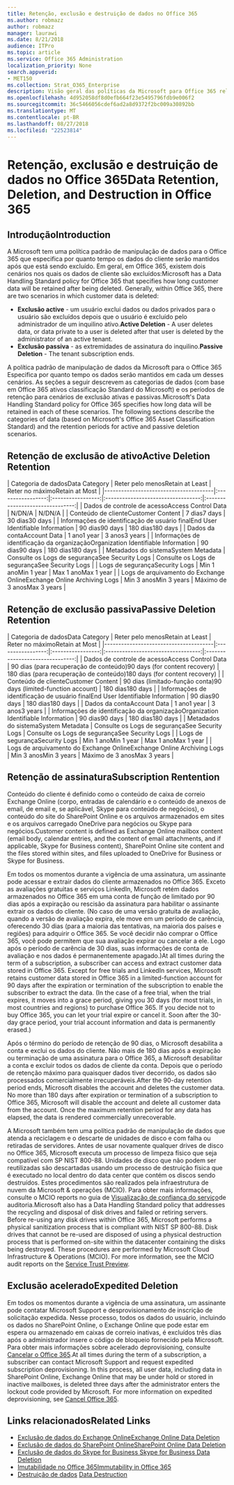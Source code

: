 ```yaml
---
title: Retenção, exclusão e destruição de dados no Office 365
ms.author: robmazz
author: robmazz
manager: laurawi
ms.date: 8/21/2018
audience: ITPro
ms.topic: article
ms.service: Office 365 Administration
localization_priority: None
search.appverid:
- MET150
ms.collection: Strat_O365_Enterprise
description: Visão geral das políticas da Microsoft para Office 365 relacionadas a retenção de dados, exclusão e destruição.
ms.openlocfilehash: 4d952058df8d0efb664f23e5495796fdb9e006f2
ms.sourcegitcommit: 36c5466056cdef6ad2a8d9372f2bc009a30892bb
ms.translationtype: MT
ms.contentlocale: pt-BR
ms.lasthandoff: 08/27/2018
ms.locfileid: "22523814"
---
```

# <a name="data-retention-deletion-and-destruction-in-office-365"></a><span data-ttu-id="c21b0-103">Retenção, exclusão e destruição de dados no Office 365</span><span class="sxs-lookup"><span data-stu-id="c21b0-103">Data Retention, Deletion, and Destruction in Office 365</span></span>

## <a name="introduction"></a><span data-ttu-id="c21b0-104">Introdução</span><span class="sxs-lookup"><span data-stu-id="c21b0-104">Introduction</span></span>
<span data-ttu-id="c21b0-p101">A Microsoft tem uma política padrão de manipulação de dados para o Office 365 que especifica por quanto tempo os dados do cliente serão mantidos após que está sendo excluído. Em geral, em Office 365, existem dois cenários nos quais os dados de cliente são excluídos:</span><span class="sxs-lookup"><span data-stu-id="c21b0-p101">Microsoft has a Data Handling Standard policy for Office 365 that specifies how long customer data will be retained after being deleted. Generally, within Office 365, there are two scenarios in which customer data is deleted:</span></span>
- <span data-ttu-id="c21b0-107">**Exclusão active** - um usuário exclui dados ou dados privados para o usuário são excluídos depois que o usuário é excluído pelo administrador de um inquilino ativo.</span><span class="sxs-lookup"><span data-stu-id="c21b0-107">**Active Deletion** - A user deletes data, or data private to a user is deleted after that user is deleted by the administrator of an active tenant.</span></span>
- <span data-ttu-id="c21b0-108">**Exclusão passiva** - as extremidades de assinatura do inquilino.</span><span class="sxs-lookup"><span data-stu-id="c21b0-108">**Passive Deletion** - The tenant subscription ends.</span></span>

<span data-ttu-id="c21b0-p102">A política padrão de manipulação de dados da Microsoft para o Office 365 Especifica por quanto tempo os dados serão mantidos em cada um desses cenários. As seções a seguir descrevem as categorias de dados (com base em Office 365 ativos classificação Standard do Microsoft) e os períodos de retenção para cenários de exclusão ativas e passivas.</span><span class="sxs-lookup"><span data-stu-id="c21b0-p102">Microsoft's Data Handling Standard policy for Office 365 specifies how long data will be retained in each of these scenarios. The following sections describe the categories of data (based on Microsoft's Office 365 Asset Classification Standard) and the retention periods for active and passive deletion scenarios.</span></span>

## <a name="active-deletion-retention"></a><span data-ttu-id="c21b0-111">Retenção de exclusão de ativo</span><span class="sxs-lookup"><span data-stu-id="c21b0-111">Active Deletion Retention</span></span>

| <span data-ttu-id="c21b0-112">Categoria de dados</span><span class="sxs-lookup"><span data-stu-id="c21b0-112">Data Category</span></span> | <span data-ttu-id="c21b0-113">Reter pelo menos</span><span class="sxs-lookup"><span data-stu-id="c21b0-113">Retain at Least</span></span> | <span data-ttu-id="c21b0-114">Reter no máximo</span><span class="sxs-lookup"><span data-stu-id="c21b0-114">Retain at Most</span></span> |
|---------------------------------------|:-----------------:|:-----------------:|:----------------------------------:|:-------------------------------:|
| <span data-ttu-id="c21b0-115">Dados de controle de acesso</span><span class="sxs-lookup"><span data-stu-id="c21b0-115">Access Control Data</span></span> | <span data-ttu-id="c21b0-116">N/D</span><span class="sxs-lookup"><span data-stu-id="c21b0-116">N/A</span></span> | <span data-ttu-id="c21b0-117">N/D</span><span class="sxs-lookup"><span data-stu-id="c21b0-117">N/A</span></span> |
| <span data-ttu-id="c21b0-118">Conteúdo de cliente</span><span class="sxs-lookup"><span data-stu-id="c21b0-118">Customer Content</span></span> | <span data-ttu-id="c21b0-119">7 dias</span><span class="sxs-lookup"><span data-stu-id="c21b0-119">7 days</span></span> | <span data-ttu-id="c21b0-120">30 dias</span><span class="sxs-lookup"><span data-stu-id="c21b0-120">30 days</span></span> |
| <span data-ttu-id="c21b0-121">Informações de identificação de usuário final</span><span class="sxs-lookup"><span data-stu-id="c21b0-121">End User Identifiable Information</span></span> | <span data-ttu-id="c21b0-122">90 dias</span><span class="sxs-lookup"><span data-stu-id="c21b0-122">90 days</span></span> | <span data-ttu-id="c21b0-123">180 dias</span><span class="sxs-lookup"><span data-stu-id="c21b0-123">180 days</span></span> |
| <span data-ttu-id="c21b0-124">Dados da conta</span><span class="sxs-lookup"><span data-stu-id="c21b0-124">Account Data</span></span> | <span data-ttu-id="c21b0-125">1 ano</span><span class="sxs-lookup"><span data-stu-id="c21b0-125">1 year</span></span> | <span data-ttu-id="c21b0-126">3 anos</span><span class="sxs-lookup"><span data-stu-id="c21b0-126">3 years</span></span> |
| <span data-ttu-id="c21b0-127">Informações de identificação da organização</span><span class="sxs-lookup"><span data-stu-id="c21b0-127">Organization Identifiable Information</span></span> | <span data-ttu-id="c21b0-128">90 dias</span><span class="sxs-lookup"><span data-stu-id="c21b0-128">90 days</span></span> | <span data-ttu-id="c21b0-129">180 dias</span><span class="sxs-lookup"><span data-stu-id="c21b0-129">180 days</span></span> |
| <span data-ttu-id="c21b0-130">Metadados do sistema</span><span class="sxs-lookup"><span data-stu-id="c21b0-130">System Metadata</span></span> | <span data-ttu-id="c21b0-131">Consulte os Logs de segurança</span><span class="sxs-lookup"><span data-stu-id="c21b0-131">See Security Logs</span></span> | <span data-ttu-id="c21b0-132">Consulte os Logs de segurança</span><span class="sxs-lookup"><span data-stu-id="c21b0-132">See Security Logs</span></span> |
| <span data-ttu-id="c21b0-133">Logs de segurança</span><span class="sxs-lookup"><span data-stu-id="c21b0-133">Security Logs</span></span> | <span data-ttu-id="c21b0-134">Min 1 ano</span><span class="sxs-lookup"><span data-stu-id="c21b0-134">Min 1 year</span></span> | <span data-ttu-id="c21b0-135">Max 1 ano</span><span class="sxs-lookup"><span data-stu-id="c21b0-135">Max 1 year</span></span> |
| <span data-ttu-id="c21b0-136">Logs de arquivamento do Exchange Online</span><span class="sxs-lookup"><span data-stu-id="c21b0-136">Exchange Online Archiving Logs</span></span> | <span data-ttu-id="c21b0-137">Min 3 anos</span><span class="sxs-lookup"><span data-stu-id="c21b0-137">Min 3 years</span></span> | <span data-ttu-id="c21b0-138">Máximo de 3 anos</span><span class="sxs-lookup"><span data-stu-id="c21b0-138">Max 3 years</span></span> |

## <a name="passive-deletion-retention"></a><span data-ttu-id="c21b0-139">Retenção de exclusão passiva</span><span class="sxs-lookup"><span data-stu-id="c21b0-139">Passive Deletion Retention</span></span>

| <span data-ttu-id="c21b0-140">Categoria de dados</span><span class="sxs-lookup"><span data-stu-id="c21b0-140">Data Category</span></span> | <span data-ttu-id="c21b0-141">Reter pelo menos</span><span class="sxs-lookup"><span data-stu-id="c21b0-141">Retain at Least</span></span> | <span data-ttu-id="c21b0-142">Reter no máximo</span><span class="sxs-lookup"><span data-stu-id="c21b0-142">Retain at Most</span></span> |
|---------------------------------------|:-----------------:|:-----------------:|:----------------------------------:|:-------------------------------:|
| <span data-ttu-id="c21b0-143">Dados de controle de acesso</span><span class="sxs-lookup"><span data-stu-id="c21b0-143">Access Control Data</span></span> | <span data-ttu-id="c21b0-144">90 dias (para recuperação de conteúdo)</span><span class="sxs-lookup"><span data-stu-id="c21b0-144">90 days (for content recovery)</span></span> | <span data-ttu-id="c21b0-145">180 dias (para recuperação de conteúdo)</span><span class="sxs-lookup"><span data-stu-id="c21b0-145">180 days (for content recovery)</span></span> |
| <span data-ttu-id="c21b0-146">Conteúdo de cliente</span><span class="sxs-lookup"><span data-stu-id="c21b0-146">Customer Content</span></span> | <span data-ttu-id="c21b0-147">90 dias (limitado-função conta)</span><span class="sxs-lookup"><span data-stu-id="c21b0-147">90 days (limited-function account)</span></span> | <span data-ttu-id="c21b0-148">180 dias</span><span class="sxs-lookup"><span data-stu-id="c21b0-148">180 days</span></span> |
| <span data-ttu-id="c21b0-149">Informações de identificação de usuário final</span><span class="sxs-lookup"><span data-stu-id="c21b0-149">End User Identifiable Information</span></span> | <span data-ttu-id="c21b0-150">90 dias</span><span class="sxs-lookup"><span data-stu-id="c21b0-150">90 days</span></span> | <span data-ttu-id="c21b0-151">180 dias</span><span class="sxs-lookup"><span data-stu-id="c21b0-151">180 days</span></span> |
| <span data-ttu-id="c21b0-152">Dados da conta</span><span class="sxs-lookup"><span data-stu-id="c21b0-152">Account Data</span></span> | <span data-ttu-id="c21b0-153">1 ano</span><span class="sxs-lookup"><span data-stu-id="c21b0-153">1 year</span></span> | <span data-ttu-id="c21b0-154">3 anos</span><span class="sxs-lookup"><span data-stu-id="c21b0-154">3 years</span></span> |
| <span data-ttu-id="c21b0-155">Informações de identificação da organização</span><span class="sxs-lookup"><span data-stu-id="c21b0-155">Organization Identifiable Information</span></span> | <span data-ttu-id="c21b0-156">90 dias</span><span class="sxs-lookup"><span data-stu-id="c21b0-156">90 days</span></span> | <span data-ttu-id="c21b0-157">180 dias</span><span class="sxs-lookup"><span data-stu-id="c21b0-157">180 days</span></span> |
| <span data-ttu-id="c21b0-158">Metadados do sistema</span><span class="sxs-lookup"><span data-stu-id="c21b0-158">System Metadata</span></span> | <span data-ttu-id="c21b0-159">Consulte os Logs de segurança</span><span class="sxs-lookup"><span data-stu-id="c21b0-159">See Security Logs</span></span> | <span data-ttu-id="c21b0-160">Consulte os Logs de segurança</span><span class="sxs-lookup"><span data-stu-id="c21b0-160">See Security Logs</span></span> |
| <span data-ttu-id="c21b0-161">Logs de segurança</span><span class="sxs-lookup"><span data-stu-id="c21b0-161">Security Logs</span></span> | <span data-ttu-id="c21b0-162">Min 1 ano</span><span class="sxs-lookup"><span data-stu-id="c21b0-162">Min 1 year</span></span> | <span data-ttu-id="c21b0-163">Max 1 ano</span><span class="sxs-lookup"><span data-stu-id="c21b0-163">Max 1 year</span></span> |
| <span data-ttu-id="c21b0-164">Logs de arquivamento do Exchange Online</span><span class="sxs-lookup"><span data-stu-id="c21b0-164">Exchange Online Archiving Logs</span></span> | <span data-ttu-id="c21b0-165">Min 3 anos</span><span class="sxs-lookup"><span data-stu-id="c21b0-165">Min 3 years</span></span> | <span data-ttu-id="c21b0-166">Máximo de 3 anos</span><span class="sxs-lookup"><span data-stu-id="c21b0-166">Max 3 years</span></span> |

## <a name="subscription-rentention"></a><span data-ttu-id="c21b0-167">Retenção de assinatura</span><span class="sxs-lookup"><span data-stu-id="c21b0-167">Subscription Rentention</span></span>

<span data-ttu-id="c21b0-168">Conteúdo do cliente é definido como o conteúdo de caixa de correio Exchange Online (corpo, entradas de calendário e o conteúdo de anexos de email, de email e, se aplicável, Skype para conteúdo de negócios), o conteúdo do site do SharePoint Online e os arquivos armazenados em sites e os arquivos carregado OneDrive para negócios ou Skype para negócios.</span><span class="sxs-lookup"><span data-stu-id="c21b0-168">Customer content is defined as Exchange Online mailbox content (email body, calendar entries, and the content of email attachments, and if applicable, Skype for Business content), SharePoint Online site content and the files stored within sites, and files uploaded to OneDrive for Business or Skype for Business.</span></span>

<span data-ttu-id="c21b0-p103">Em todos os momentos durante a vigência de uma assinatura, um assinante pode acessar e extrair dados do cliente armazenados no Office 365. Exceto as avaliações gratuitas e serviços LinkedIn, Microsoft retém dados armazenados no Office 365 em uma conta de função de limitado por 90 dias após a expiração ou rescisão da assinatura para habilitar o assinante extrair os dados do cliente. (No caso de uma versão gratuita de avaliação, quando a versão de avaliação expira, ele move em um período de carência, oferecendo 30 dias (para a maioria das tentativas, na maioria dos países e regiões) para adquirir o Office 365. Se você decidir não comprar o Office 365, você pode permitem que sua avaliação expirar ou cancelar a ele. Logo após o período de carência de 30 dias, suas informações de conta de avaliação e nos dados é permanentemente apagado.)</span><span class="sxs-lookup"><span data-stu-id="c21b0-p103">At all times during the term of a subscription, a subscriber can access and extract customer data stored in Office 365. Except for free trials and LinkedIn services, Microsoft retains customer data stored in Office 365 in a limited-function account for 90 days after the expiration or termination of the subscription to enable the subscriber to extract the data. (In the case of a free trial, when the trial expires, it moves into a grace period, giving you 30 days (for most trials, in most countries and regions) to purchase Office 365. If you decide not to buy Office 365, you can let your trial expire or cancel it. Soon after the 30-day grace period, your trial account information and data is permanently erased.)</span></span>

<span data-ttu-id="c21b0-p104">Após o término do período de retenção de 90 dias, o Microsoft desabilita a conta e exclui os dados do cliente. Não mais de 180 dias após a expiração ou terminação de uma assinatura para o Office 365, a Microsoft desabilitar a conta e excluir todos os dados de cliente da conta. Depois que o período de retenção máximo para quaisquer dados tiver decorrido, os dados são processados comercialmente irrecuperáveis.</span><span class="sxs-lookup"><span data-stu-id="c21b0-p104">After the 90-day retention period ends, Microsoft disables the account and deletes the customer data. No more than 180 days after expiration or termination of a subscription to Office 365, Microsoft will disable the account and delete all customer data from the account. Once the maximum retention period for any data has elapsed, the data is rendered commercially unrecoverable.</span></span>

<span data-ttu-id="c21b0-p105">A Microsoft também tem uma política padrão de manipulação de dados que atenda a reciclagem e o descarte de unidades de disco e com falha ou retiradas de servidores. Antes de usar novamente qualquer drives de disco no Office 365, Microsoft executa um processo de limpeza físico que seja compatível com SP NIST 800-88. Unidades de disco que não podem ser reutilizadas são descartadas usando um processo de destruição física que é executado no local dentro do data center que contém os discos sendo destruídos. Estes procedimentos são realizados pela infraestrutura de nuvem da Microsoft & operações (MCIO). Para obter mais informações, consulte o MCIO reports no guia de [Visualização de confiança do serviço](https://aka.ms/STP)de auditoria.</span><span class="sxs-lookup"><span data-stu-id="c21b0-p105">Microsoft also has a Data Handling Standard policy that addresses the recycling and disposal of disk drives and failed or retiring servers. Before re-using any disk drives within Office 365, Microsoft performs a physical sanitization process that is compliant with NIST SP 800-88. Disk drives that cannot be re-used are disposed of using a physical destruction process that is performed on-site within the datacenter containing the disks being destroyed. These procedures are performed by Microsoft Cloud Infrastructure & Operations (MCIO). For more information, see the MCIO audit reports on the [Service Trust Preview](https://aka.ms/STP).</span></span>

## <a name="expedited-deletion"></a><span data-ttu-id="c21b0-182">Exclusão acelerado</span><span class="sxs-lookup"><span data-stu-id="c21b0-182">Expedited Deletion</span></span>
<span data-ttu-id="c21b0-p106">Em todos os momentos durante a vigência de uma assinatura, um assinante pode contatar Microsoft Support e desprovisionamento de inscrição de solicitação expedida. Nesse processo, todos os dados do usuário, incluindo os dados no SharePoint Online, o Exchange Online que pode estar em espera ou armazenado em caixas de correio inativas, é excluídos três dias após o administrador insere o código de bloqueio fornecido pela Microsoft. Para obter mais informações sobre acelerado deprovisioning, consulte [Cancelar o Office 365](https://support.office.com/article/Cancel-Office-365-for-business-b1bc0bef-4608-4601-813a-cdd9f746709a).</span><span class="sxs-lookup"><span data-stu-id="c21b0-p106">At all times during the term of a subscription, a subscriber can contact Microsoft Support and request expedited subscription deprovisioning. In this process, all user data, including data in SharePoint Online, Exchange Online that may be under hold or stored in inactive mailboxes, is deleted three days after the administrator enters the lockout code provided by Microsoft. For more information on expedited deprovisioning, see [Cancel Office 365](https://support.office.com/article/Cancel-Office-365-for-business-b1bc0bef-4608-4601-813a-cdd9f746709a).</span></span>

## <a name="related-links"></a><span data-ttu-id="c21b0-186">Links relacionados</span><span class="sxs-lookup"><span data-stu-id="c21b0-186">Related Links</span></span>
- [<span data-ttu-id="c21b0-187">Exclusão de dados do Exchange Online</span><span class="sxs-lookup"><span data-stu-id="c21b0-187">Exchange Online Data Deletion</span></span>](/office365/enterprise/office-365-exchange-online-data-deletion)
- [<span data-ttu-id="c21b0-188">Exclusão de dados do SharePoint Online</span><span class="sxs-lookup"><span data-stu-id="c21b0-188">SharePoint Online Data Deletion</span></span>](/office365/enterprise/office-365-sharepoint-online-data-deletion)
- [<span data-ttu-id="c21b0-189">Exclusão de dados do Skype for Business </span><span class="sxs-lookup"><span data-stu-id="c21b0-189">Skype for Business Data Deletion</span></span>](/office365/enterprise/office-365-skype-data-deletion)
- [<span data-ttu-id="c21b0-190">Imutabilidade no Office 365</span><span class="sxs-lookup"><span data-stu-id="c21b0-190">Immutability in Office 365</span></span>](/office365/enterprise/office-365-data-immutability)
- <span data-ttu-id="c21b0-191">[Destruição de dados](/office365/enterprise/office-365-data-destruction)
</span><span class="sxs-lookup"><span data-stu-id="c21b0-191">[Data Destruction](/office365/enterprise/office-365-data-destruction)</span></span>